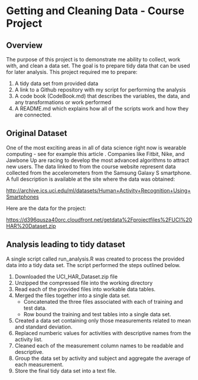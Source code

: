 # Getting and Cleaning Data - Course Project

## Overview 

The purpose of this project is to demonstrate me ability to collect, work with, and clean a data set. The goal is to prepare tidy data that can be used for later analysis. This project required me to prepare: 

1.  A tidy data set from provided data 
2.  A link to a Github repository with my script for performing the analysis
3.  A code book (CodeBook.md) that describes the variables, the data, and any transformations or work performed
4.  A README.md which explains how all of the scripts work and how they are connected.

## Original Dataset 

One of the most exciting areas in all of data science right now is wearable computing - see for example this article . Companies like Fitbit, Nike, and Jawbone Up are racing to develop the most advanced algorithms to attract new users. The data linked to from the course website represent data collected from the accelerometers from the Samsung Galaxy S smartphone. A full description is available at the site where the data was obtained:

http://archive.ics.uci.edu/ml/datasets/Human+Activity+Recognition+Using+Smartphones

Here are the data for the project:

https://d396qusza40orc.cloudfront.net/getdata%2Fprojectfiles%2FUCI%20HAR%20Dataset.zip


## Analysis leading to tidy dataset 

A single script called run_analysis.R was created to process the provided data into a tidy data set.  The script performed the steps outlined below.

1.  Downloaded the UCI_HAR_Dataset.zip file
2.  Unzipped the compressed file into the working directory
3.  Read each of the provided files into workable data tables.
4.  Merged the files together into a single data set.
      + Concatenated the three files associated with each of training and test data.
      + Row bound the training and test tables into a single data set.
5.  Created a data set containing only those measurements related to mean and standard deviation.
6.  Replaced numberic values for activities with descriptive names from the activity list.
7.  Cleaned each of the measurement column names to be readable and descriptive.
8.  Group the data set by activity and subject and aggregate the average of each measurement.
9.  Store the final tidy data set into a text file.


